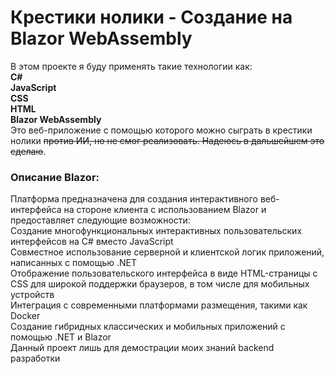 # Крестики нолики - Создание на Blazor WebAssembly 
В этом проекте я буду применять такие технологии как:  
**C#**  
**JavaScript**  
**CSS**  
**HTML**  
**Blazor WebAssembly**  
Это веб-приложение с помощью которого можно сыграть в крестики нолики ~~против ИИ, но не смог реализовать. Надеюсь в дальшейшем это сделаю~~.  
### Описание Blazor:  
Платформа предназначена для создания интерактивного веб-интерфейса на стороне клиента с использованием Blazor и предоставляет следующие возможности:  
Создание многофункциональных интерактивных пользовательских интерфейсов на C# вместо JavaScript  
Совместное использование серверной и клиентской логик приложений, написанных с помощью .NET  
Отображение пользовательского интерфейса в виде HTML-страницы с CSS для широкой поддержки браузеров, в том числе для мобильных устройств  
Интеграция с современными платформами размещения, такими как Docker  
Создание гибридных классических и мобильных приложений с помощью .NET и Blazor  
Данный проект лишь для демострации моих знаний backend разработки
